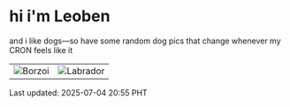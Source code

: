 # hi i'm Leoben

and i like dogs—so have some random dog pics that change whenever my CRON feels like it

|  |  |
|--------|----------|
| ![Borzoi](https://random-dog-vercel.vercel.app/api/random-borzoi?v=1751633728) | ![Labrador](https://random-dog-vercel.vercel.app/api/random-labrador?v=1751633728) |

Last updated: 2025-07-04 20:55 PHT
